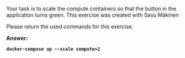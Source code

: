 Your task is to scale the compute containers so that the button in the application turns green.
This exercise was created with Sasu Mäkinen

Please return the used commands for this exercise.

<b>Answer:
```
docker-compose up --scale compute=2
```